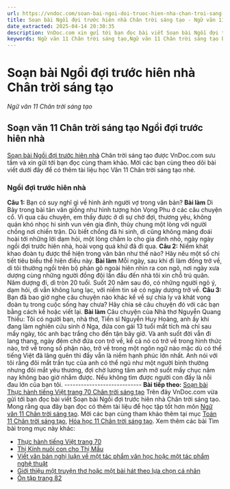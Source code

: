 ```yaml
---
url: https://vndoc.com/soan-bai-ngoi-doi-truoc-hien-nha-chan-troi-sang-tao-298113
title: Soạn bài Ngồi đợi trước hiên nhà Chân trời sáng tạo - Ngữ văn 11 Chân trời sáng tạo - VnDoc.com
date_extracted: 2025-04-14 20:30:35
description: VnDoc.com xin gửi tới bạn đọc bài viết Soạn bài Ngồi đợi trước hiên nhà Chân trời sáng tạo. Mời các bạn cùng tham khảo chi tiết.
keywords: Ngữ văn 11 Chân trời sáng tạo,Ngữ văn 11 Chân trời sáng tạo bài Ngồi đợi trước hiên nhà,Soạn văn 11 Chân trời sáng tạo,văn 11 Chân trời sáng tạo,soạn văn 11 Chân trời,ngữ văn 11 Chân trời,Soạn bài Ngồi đợi trước hiên nhà Chân trời sáng tạo,Soạn bài Ngồi đợi trước hiên nhà,Soạn văn Ngồi đợi trước hiên nhà,Ngồi đợi trước hiên nhà
---
```


# Soạn bài Ngồi đợi trước hiên nhà Chân trời sáng tạo
 _Ngữ văn 11 Chân trời sáng tạo_
## Soạn văn 11 Chân trời sáng tạo Ngồi đợi trước hiên nhà
[Soạn bài Ngồi đợi trước hiên nhà](<https://vndoc.com/soan-bai-ngoi-doi-truoc-hien-nha-chan-troi-sang-tao-298113>) Chân trời sáng tạo được VnDoc.com sưu tầm và xin gửi tới bạn đọc cùng tham khảo. Mời các bạn cùng theo dõi bài viết dưới đây để có thêm tài liệu học Văn 11 Chân trời sáng tạo nhé.
### Ngồi đợi trước hiên nhà
**Câu 1:** Bạn có suy nghĩ gì về hình ảnh người vợ trong văn bản?
**Bài làm**
Dì Bảy trong bài tản văn giống như hình tượng hòn Vọng Phu ở các câu chuyện cổ. Vì qua câu chuyện, em thấy được ở dì sự chờ đợi, thương yêu, không quản khó nhọc hi sinh vun vén gia đình, thủy chung một lòng với người chồng nơi chiến trận. Dù biết chồng đã hi sinh, dì cũng không màng đoái hoài tới những lời dạm hỏi, một lòng chăm lo cho gia đình nhỏ, ngày ngày ngồi đợi trước hiên nhà, hoài vọng quá khứ đã đi qua.
**Câu 2:** Niềm khát khao đoàn tụ được thể hiện trong văn bản như thế nào? Hãy nêu một số chi tiết tiêu biểu thể hiện điều này.
**Bài làm**
Mỗi ngày, sau khi đi làm đồng trở về, dì tôi thường ngồi trên bộ phản gõ ngoài hiên nhìn ra con ngõ, nơi ngày xưa dượng cùng những người đồng đội lần đầu đến nhà tôi xin chỗ trú quân. Năm dượng đi, dì tròn 20 tuổi. Suốt 20 năm sau đó, có những người ngỏ ý, dạm hỏi, dì vẫn không lung lạc, với niềm tin sẽ có ngày dượng trở về.
**Câu 3:** Bạn đã bao giờ nghe câu chuyện nào khác kể về sự chia ly và khát vọng đoàn tụ trong cuộc sống hay chưa? Hãy chia sẻ câu chuyện đó với các bạn bằng cách kể hoặc viết lại.
**Bài làm**
Câu chuyện của Nhà thơ Nguyễn Quang Thiều: Tôi có người bạn, nhà thơ, Tiến sĩ Nguyễn Huy Hoàng, anh ấy khi đang làm nghiên cứu sinh ở Nga, đứa con gái 13 tuổi mất tích mà chỉ sau mấy ngày, tóc anh bạc trắng cho đến tận bây giờ. Và anh suốt đời vẫn đi lang thang, ngày đêm chờ đứa con trở về, kể cả nó có trở về trong hình thức nào, trở về trong số phận nào, trở về trong một ngôn ngữ nào mặc dù có thể tiếng Việt đã lãng quên thì đấy vẫn là niềm hạnh phúc lớn nhất.
Anh nói với tôi rằng đôi mắt trần tục của anh có thể ngủ như một người bình thường nhưng đôi mắt yêu thương, đợi chờ lương tâm anh mở suốt mấy chục năm nay không bao giờ nhắm được. Nếu không tìm được người con đấy là nỗi đau lớn của bạn tôi.
\----------------------------
**Bài tiếp theo:** [Soạn bài Thực hành tiếng Việt trang 70 Chân trời sáng tạo](<https://vndoc.com/soan-bai-thuc-hanh-tieng-viet-trang-70-chan-troi-sang-tao-298167>)
Trên đây VnDoc.com vừa gửi tới bạn đọc bài viết Soạn bài Ngồi đợi trước hiên nhà Chân trời sáng tạo. Mong rằng qua đây bạn đọc có thêm tài liệu để học tập tốt hơn môn [Ngữ văn 11 Chân trời sáng tạo](<https://vndoc.com/ngu-van-11-chan-troi-sang-tao>). Mời các bạn cùng tham khảo thêm tại mục [Toán 11 Chân trời sáng tạo](<https://vndoc.com/toan-11-chan-troi-sang-tao>), [Hóa học 11 Chân trời sáng tạo](<https://vndoc.com/hoa-hoc-11-chan-troi-sang-tao>).
Xem thêm các bài Tìm bài trong mục này khác:
  * [Thực hành tiếng Việt trang 70](</soan-bai-thuc-hanh-tieng-viet-trang-70-chan-troi-sang-tao-298167>)
  * [Thị Kính nuôi con cho Thị Mầu](</soan-bai-thi-kinh-nuoi-con-cho-thi-mau-chan-troi-sang-tao-298171>)
  * [Viết văn bản nghị luận về một tác phẩm văn học hoặc một tác phẩm nghệ thuật](</soan-bai-viet-van-ban-nghi-luan-ve-mot-tac-pham-van-hoc-hoac-mot-tac-pham-nghe-thuat-chan-troi-sang-tao-298176>)
  * [Giới thiệu một truyện thơ hoặc một bài hát theo lựa chọn cá nhân](</soan-bai-gioi-thieu-mot-truyen-tho-hoac-mot-bai-hat-theo-lua-chon-ca-nhan-chan-troi-sang-tao-298181>)
  * [Ôn tập trang 82](</soan-bai-on-tap-trang-82-chan-troi-sang-tao-298185>)


